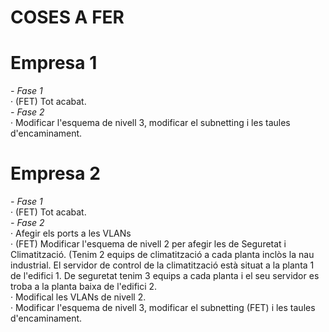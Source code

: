 # COSES A FER
# Empresa 1
*- Fase 1*  
· (FET) Tot acabat.  
*- Fase 2*    
· Modificar l'esquema de nivell 3, modificar el subnetting i les taules d'encaminament.
# Empresa 2
*- Fase 1*  
· (FET) Tot acabat.  
*- Fase 2*  
· Afegir els ports a les VLANs  
· (FET) Modificar l'esquema de nivell 2 per afegir les de Seguretat i Climatització. (Tenim 2 equips de climatització a cada planta inclòs la nau industrial. El servidor de control de la climatització està situat a la planta 1 de l'edifici 1. De seguretat tenim 3 equips a cada planta i el seu servidor es troba a la planta baixa de l'edifici 2.  
· Modifical les VLANs de nivell 2.  
· Modificar l'esquema de nivell 3, modificar el subnetting (FET) i les taules d'encaminament.
